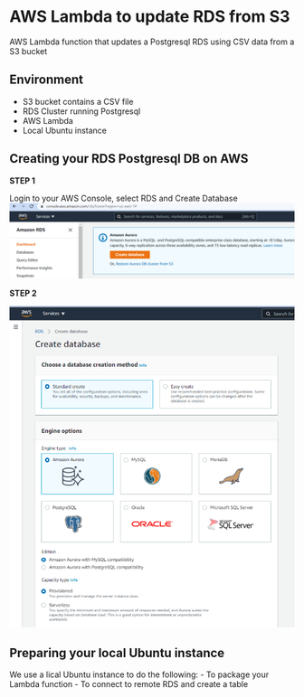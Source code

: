 # AWS Lambda to update RDS from S3 
AWS Lambda function that updates a Postgresql RDS using CSV data from a S3 bucket

## Environment

- S3 bucket contains a CSV file
- RDS Cluster running Postgresql
- AWS Lambda
- Local Ubuntu instance

## Creating your RDS Postgresql DB on AWS

__STEP 1__

Login to your AWS Console, select RDS and Create Database
![](one.PNG)

__STEP 2__

![](./two.png)

## Preparing your local Ubuntu instance

We use a lical Ubuntu instance to do the following:
    - To package your Lambda function
    - To connect to remote RDS and create a table

### 
